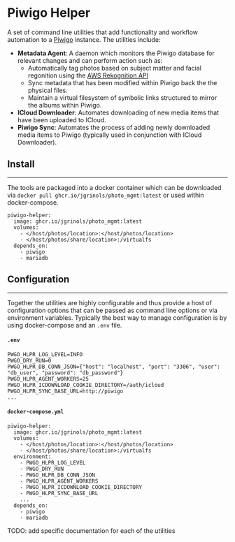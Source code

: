 Piwigo Helper
=============

A set of command line utilities that add functionality and workflow automation to a [Piwigo](https://github.com/Piwigo/Piwigo) instance.
The utilities include:
* **Metadata Agent**: A daemon which monitors the Piwigo database for relevant changes and can perform action such as:
  - Automatically tag photos based on subject matter and facial regonition using the [AWS Rekognition API](https://aws.amazon.com/rekognition/)
  - Sync metadata that has been modified within Piwigo back the the physical files.
  - Maintain a virtual filesystem of symbolic links structured to mirror the albums within Piwigo.
* **ICloud Downloader**: Automates downloading of new media items that have been uploaded to ICloud.
* **Piwigo Sync**: Automates the process of adding newly downloaded media items to Piwigo (typically used in conjunction with ICloud Downloader).

## Install
---

The tools are packaged into a docker container which can be downloaded via ``docker pull ghcr.io/jgrinols/photo_mgmt:latest`` or used within docker-compose.

```
piwigo-helper:
  image: ghcr.io/jgrinols/photo_mgmt:latest
  volumes:
    - </host/photos/location>:</host/photos/location>
    - </host/photos/share/location>:/virtualfs
  depends_on:
    - piwigo
    - mariadb
```

## Configuration
---

Together the utilities are highly configurable and thus provide a host of configuration options that can be passed as command line options or via environment variables.
Typically the best way to manage configuration is by using docker-compose and an ``.env`` file.

#### **`.env`**
```
PWGO_HLPR_LOG_LEVEL=INFO
PWGO_DRY_RUN=0
PWGO_HLPR_DB_CONN_JSON={"host": "localhost", "port": "3306", "user": "db_user", "password": "db_password"}
PWGO_HLPR_AGENT_WORKERS=25
PWGO_HLPR_ICDOWNLOAD_COOKIE_DIRECTORY=/auth/icloud
PWGO_HLPR_SYNC_BASE_URL=http://piwigo
...
```

#### **`docker-compose.yml`**
```
piwigo-helper:
  image: ghcr.io/jgrinols/photo_mgmt:latest
  volumes:
    - </host/photos/location>:</host/photos/location>
    - </host/photos/share/location>:/virtualfs
  environment:
    - PWGO_HLPR_LOG_LEVEL
    - PWGO_DRY_RUN
    - PWGO_HLPR_DB_CONN_JSON
    - PWGO_HLPR_AGENT_WORKERS
    - PWGO_HLPR_ICDOWNLOAD_COOKIE_DIRECTORY
    - PWGO_HLPR_SYNC_BASE_URL
    ...
  depends_on:
    - piwigo
    - mariadb
```

TODO: add specific documentation for each of the utilities
